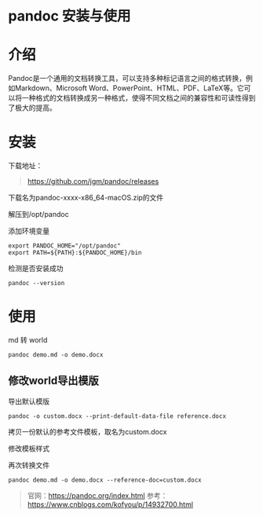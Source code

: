 # pandoc 安装与使用

# 介绍
Pandoc是一个通用的文档转换工具，可以支持多种标记语言之间的格式转换，例如Markdown、Microsoft Word、PowerPoint、HTML、PDF、LaTeX等。它可以将一种格式的文档转换成另一种格式，使得不同文档之间的兼容性和可读性得到了极大的提高。

# 安装
下载地址：
> https://github.com/jgm/pandoc/releases

下载名为pandoc-xxxx-x86_64-macOS.zip的文件

解压到/opt/pandoc

添加环境变量
```
export PANDOC_HOME="/opt/pandoc"
export PATH=${PATH}:${PANDOC_HOME}/bin
```

检测是否安装成功
```
pandoc --version
```

# 使用

md 转 world

```
pandoc demo.md -o demo.docx
```

## 修改world导出模版
导出默认模版
```
pandoc -o custom.docx --print-default-data-file reference.docx
```
拷贝一份默认的参考文件模板，取名为custom.docx

修改模板样式

再次转换文件
```
pandoc demo.md -o demo.docx --reference-doc=custom.docx
```

> 官网：https://pandoc.org/index.html
> 参考：https://www.cnblogs.com/kofyou/p/14932700.html
